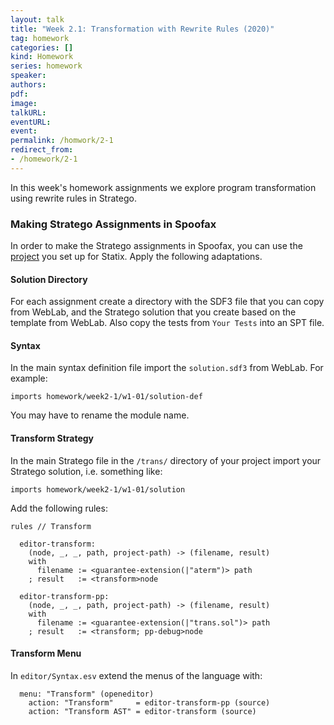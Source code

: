 ```yaml
---
layout: talk
title: "Week 2.1: Transformation with Rewrite Rules (2020)"
tag: homework
categories: []
kind: Homework
series: homework
speaker:
authors:
pdf:
image:
talkURL:
eventURL:
event:
permalink: /homwork/2-1
redirect_from:
- /homework/2-1
---
```


In this week's homework assignments we explore program transformation using rewrite rules in Stratego.

### Making Stratego Assignments in Spoofax

In order to make the Stratego assignments in Spoofax, you can use the [project]({{site.baseurl}}/homework/1-3-a) you set up for Statix. Apply the following adaptations.

#### Solution Directory

For each assignment create a directory with the SDF3 file that you can copy from WebLab, and the Stratego solution that you create based on the template from WebLab. Also copy the tests from `Your Tests` into an SPT file.

#### Syntax

In the main syntax definition file import the `solution.sdf3` from WebLab. For example:

```
imports homework/week2-1/w1-01/solution-def   
```

You may have to rename the module name.

#### Transform Strategy

In the main Stratego file in the `/trans/` directory of your project import your Stratego solution, i.e. something like:

```
imports homework/week2-1/w1-01/solution
```

Add the following rules:

```
rules // Transform

  editor-transform:
    (node, _, _, path, project-path) -> (filename, result)
    with
      filename := <guarantee-extension(|"aterm")> path
    ; result   := <transform>node

  editor-transform-pp:
    (node, _, _, path, project-path) -> (filename, result)
    with
      filename := <guarantee-extension(|"trans.sol")> path
    ; result   := <transform; pp-debug>node
```

#### Transform Menu

In `editor/Syntax.esv` extend the menus of the language with:

```
  menu: "Transform" (openeditor)
    action: "Transform"     = editor-transform-pp (source)
    action: "Transform AST" = editor-transform (source)
```
